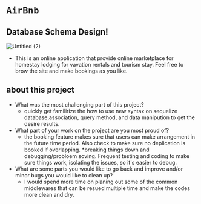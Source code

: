 # `AirBnb`

## Database Schema Design!
![Untitled (2)](https://user-images.githubusercontent.com/91226395/177441795-e132b3a5-bd05-4150-97fb-f8e09dff37bf.png)

* This is an online application that provide online marketplace for homestay lodging for vavation rentals and tourism stay. Feel free to brow the site and make bookings as you like.

## about this project
* What was the most challenging part of this project?
  * quickly get familirize the how to use new syntax on sequelize database,association, query method, and data manipution to get the desire results.  
* What part of your work on the project are you most proud of?
  * the booking feature makes sure that users can make arrangement in the future time period. Also check to make sure no deplication is booked if overlapping. 
  *breaking things down and debugging/probloem soving. Frequent testing and coding to make sure things work, isolating the issues, so it's easier to debug. 
* What are some parts you would like to go back and improve and/or minor bugs you would like to clean up?
  * I would spend more time on planing out some of the common middlewares that can be resued multiple time and make the codes more clean and dry. 

